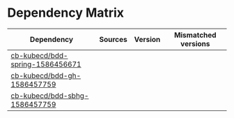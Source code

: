 # Dependency Matrix

Dependency | Sources | Version | Mismatched versions
---------- | ------- | ------- | -------------------
[cb-kubecd/bdd-spring-1586456671](https://github.com/cb-kubecd/bdd-spring-1586456671.git) |  | []() | 
[cb-kubecd/bdd-gh-1586457759](https://github.com/cb-kubecd/bdd-gh-1586457759.git) |  | []() | 
[cb-kubecd/bdd-sbhg-1586457759](https://github.com/cb-kubecd/bdd-sbhg-1586457759.git) |  | []() | 
